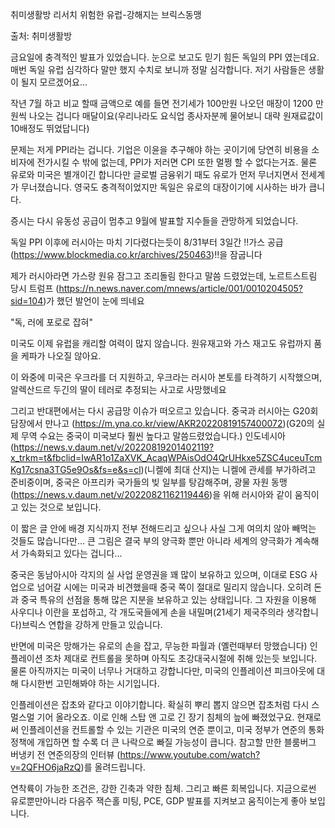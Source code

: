 취미생활방 리서치 위험한 유럽-강해지는 브릭스동맹

출처: 취미생활방



금요일에 충격적인 발표가 있었습니다. 눈으로 보고도 믿기 힘든 독일의 PPI 였는데요. 매번 독일 유럽 심각하다 말만 했지 수치로 보니까 정말 심각합니다. 저기 사람들은 생활이 될지 모르겠어요...

작년 7월 하고 비교 할때 금액으로 예를 들면 전기세가 100만원 나오던 매장이 1200 만원씩 나오는 겁니다 매달이요(우리나라도 요식업 종사자분께 물어보니 대략 원재료값이 10배정도 뛰었답니다)

문제는 저게 PPI라는 겁니다. 기업은 이윤을 추구해야 하는 곳이기에 당연히 비용을 소비자에 전가시킬 수 밖에 없는데, PPI가 저러면 CPI 또한 멀쩡 할 수 없다는거죠. 물론 유로와 미국은 별개이긴 합니다만 글로벌 금융위기 때도 유로가 먼저 무너지면서 전세계가 무너졌습니다. 영국도 충격적이었지만 독일은 유로의 대장이기에 시사하는 바가 큽니다. 

증시는 다시 유동성 공급이 멈추고 9월에 발표할 지수들을 관망하게 되었습니다.

독일 PPI 이후에 러시아는 마치 기다렸다는듯이 8/31부터 3일간 ‼️가스 공급 (https://www.blockmedia.co.kr/archives/250463)‼️을 잠굽니다

제가 러시아라면 가스랑 원유 잠그고 조리돌림 한다고 말씀 드렸었는데, 노르트스트림 당시 트럼프 (https://n.news.naver.com/mnews/article/001/0010204505?sid=104)가 했던 발언이 눈에 띄네요

"독, 러에 포로로 잡혀"

미국도 이제 유럽을 캐리할 여력이 많지 않습니다. 원유재고와 가스 재고도 유럽까지 품을 케파가 나오질 않아요. 

이 와중에 미국은 우크라를 더 지원하고, 우크라는 러시아 본토를 타격하기 시작했으며, 알렉산드르 두긴의 딸이 테러로 추정되는 사고로 사망했네요

그리고 반대편에서는 다시 공급망 이슈가 떠오르고 있습니다.
중국과 러시아는 G20회담장에서 만나고 (https://m.yna.co.kr/view/AKR20220819157400072)(G20의 실제 무역 수요는 중국이 미국보다 훨씬 높다고 말씀드렸었습니다.)
인도네시아 (https://news.v.daum.net/v/20220819201402119?x_trkm=t&fbclid=IwAR1o1ZaXVK_AcaqWPAisOdO4QrUHkxe5ZSC4uceuTcmKg17csna3TG5e9Os&fs=e&s=cl)(니켈에 최대 산지)는 니켈에 관세를 부가하려고 준비중이며, 중국은 아프리카 국가들의 빚 일부를 탕감해주며, 광물 자원 동맹 (https://news.v.daum.net/v/20220821162119446)을 위해 러시아와 같이 움직이고 있는 것으로 보입니다.

이 짧은 글 안에 배경 지식까지 전부 전해드리고 싶으나 사실 그게 여의치 않아 빼먹는 것들도 많습니다만... 큰 그림은 결국 부의 양극화 뿐만 아니라 세계의 양극화가 계속해서 가속화되고 있다는 겁니다...

중국은 동남아시아 각지의 실 사업 운영권을 꽤 많이 보유하고 있으며, 이대로 ESG 사업으로 넘어갈 시에는 미국과 비견했을때 중국 쪽이 절대로 밀리지 않습니다. 오히려 돈과 중국 특유의 선점을 통해 많은 지분을 보유하고 있는 상태입니다. 
그 자원을 이용해 사우디나 이란을 포섭하고, 각 개도국들에게 손을 내밀며(21세기 제국주의라 생각합니다)브릭스 연합을 강하게 만들고 있습니다.

반면에 미국은 망해가는 유로의 손을 잡고, 무능한 파월과 (옐런때부터 망했습니다) 인플레이션 조차 제대로 컨트롤을 못하며 아직도 초강대국시절에 취해 있는듯 보입니다. 물론 아직까지는 미국이 너무나 거대하고 강합니다만, 미국의 인플레이션 피크아웃에 대해 다시한번 고민해봐야 하는 시기입니다. 

인플레이션은 잡초와 같다고 이야기합니다. 확실히 뿌리 뽑지 않으면 잡초처럼 다시 스멀스멀 기어 올라오죠. 이로 인해 스탑 앤 고로 긴 장기 침체의 늪에 빠졌었구요. 현재로써 인플레이션을 컨트롤할 수 있는 기관은 미국의 연준 뿐이고, 미국 정부가 연준의 통화정책에 개입하면 할 수록 더 큰 나락으로 빠질 가능성이 큽니다. 참고할 만한 블룸버그 버냉키 전 연준의장의 인터뷰 (https://www.youtube.com/watch?v=2QFHO6jaRzQ)를 올려드립니다.

연착륙이 가능한 조건은, 강한 긴축과 약한 침체. 그리고 빠른 회복입니다. 지금으로썬 유로뿐만아니라 다음주 잭슨홀 미팅, PCE, GDP 발표를 지켜보고 움직이는게 좋아 보입니다.
